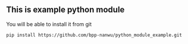 ## This is example python module

You will be able to install it from git

```
pip install https://github.com/bpp-nanwu/python_module_example.git
```

